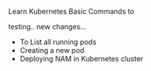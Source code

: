 Learn Kubernetes Basic Commands to 

testing.. new changes...

- To List all running pods
- Creating a new pod
- Deploying NAM in Kubernetes cluster


